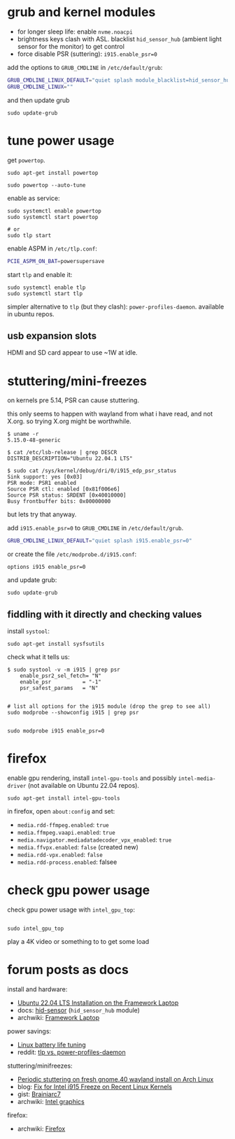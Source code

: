 

# grub and kernel modules


 * for longer sleep life: enable `nvme.noacpi`
 * brightness keys clash with ASL. blacklist `hid_sensor_hub` (ambient light sensor for the monitor) to get control
 * force disable PSR (suttering): `i915.enable_psr=0`

add the options to `GRUB_CMDLINE` in `/etc/default/grub`:

```bash
GRUB_CMDLINE_LINUX_DEFAULT="quiet splash module_blacklist=hid_sensor_hub nvme.noacpi=1 i915.enable_psr=0"
GRUB_CMDLINE_LINUX=""
```

and then update grub

```shell
sudo update-grub
```

# tune power usage

get `powertop`.

```shell
sudo apt-get install powertop

sudo powertop --auto-tune
```

enable as service:

```shell
sudo systemctl enable powertop
sudo systemctl start powertop

# or
sudo tlp start
```

enable ASPM in `/etc/tlp.conf`:

```bash
PCIE_ASPM_ON_BAT=powersupersave
```

start `tlp` and enable it:

```shell
sudo systemctl enable tlp
sudo systemctl start tlp
```

simpler alternative to `tlp` (but they clash):
`power-profiles-daemon`. available in ubuntu repos.

## usb expansion slots

HDMI and SD card appear to use ~1W at idle.

# stuttering/mini-freezes

on kernels pre 5.14, PSR can cause stuttering.

this only seems to happen with wayland from what i have read, and not
X.org. so trying X.org might be worthwhile.

```shell
$ uname -r
5.15.0-48-generic

$ cat /etc/lsb-release | grep DESCR
DISTRIB_DESCRIPTION="Ubuntu 22.04.1 LTS"

$ sudo cat /sys/kernel/debug/dri/0/i915_edp_psr_status
Sink support: yes [0x03]
PSR mode: PSR1 enabled
Source PSR ctl: enabled [0x81f006e6]
Source PSR status: SRDENT [0x40010000]
Busy frontbuffer bits: 0x00000000

```

but lets try that anyway.

add `i915.enable_psr=0` to `GRUB_CMDLINE` in `/etc/default/grub`.

```bash
GRUB_CMDLINE_LINUX_DEFAULT="quiet splash i915.enable_psr=0"
```

or create the file `/etc/modprobe.d/i915.conf`:

```
options i915 enable_psr=0
```

and update grub:

```shell
sudo update-grub
```

## fiddling with it directly and checking values

install `systool`:

```shell
sudo apt-get install sysfsutils
```

check what it tells us:

```shell
$ sudo systool -v -m i915 | grep psr
    enable_psr2_sel_fetch= "N"
    enable_psr          = "-1"
    psr_safest_params   = "N"
```



```shell

# list all options for the i915 module (drop the grep to see all)
sudo modprobe --showconfig i915 | grep psr


sudo modprobe i915 enable_psr=0
```


# firefox

enable gpu rendering, install `intel-gpu-tools` and possibly
`intel-media-driver` (not available on Ubuntu 22.04 repos).

```shell
sudo apt-get install intel-gpu-tools
```

in firefox, open `about:config` and set:

 * `media.rdd-ffmpeg.enabled`: `true`
 * `media.ffmpeg.vaapi.enabled`: `true`
 * `media.navigator.mediadatadecoder_vpx_enabled`: `true`
 * `media.ffvpx.enabled`: `false` (created new)
 * `media.rdd-vpx.enabled`: `false`
 * `media.rdd-process.enabled`: falsee

# check gpu power usage

check gpu power usage with `intel_gpu_top`:

```shell

sudo intel_gpu_top
```

play a 4K video or something to to get some load

# forum posts as docs

install and hardware:
 * [Ubuntu 22.04 LTS Installation on the Framework Laptop](https://guides.frame.work/Guide/Ubuntu+22.04+LTS+Installation+on+the+Framework+Laptop/109?lang=en)
 * docs: [hid-sensor](https://www.kernel.org/doc/html/latest/hid/hid-sensor.html) (`hid_sensor_hub` module)
 * archwiki: [Framework Laptop](https://wiki.archlinux.org/title/Framework_Laptop)

power savings:
 * [Linux battery life tuning](https://community.frame.work/t/linux-battery-life-tuning/6665)
 * reddit: [tlp vs. power-profiles-daemon](https://www.reddit.com/r/Fedora/comments/qpaa4g/tlp_vs_powerprofilesdaemon/)

 stuttering/minifreezes:
 * [Periodic stuttering on fresh gnome.40 wayland install on Arch Linux](https://community.frame.work/t/periodic-stuttering-on-fresh-gnome-40-wayland-install-on-arch-linux/3912/5)
 * blog: [Fix for Intel i915 Freeze on Recent Linux Kernels](https://hobo.house/2018/05/18/fix-for-intel-i915-gpu-freeze-on-recent-linux-kernels/)
 * gist: [Brainiarc7](https://gist.github.com/Brainiarc7/aa43570f512906e882ad6cdd835efe57)
 * archwiki: [Intel graphics](https://wiki.archlinux.org/title/intel_graphics)


firefox:

 * archwiki: [Firefox](https://wiki.archlinux.org/title/Firefox#Hardware_video_acceleration)
